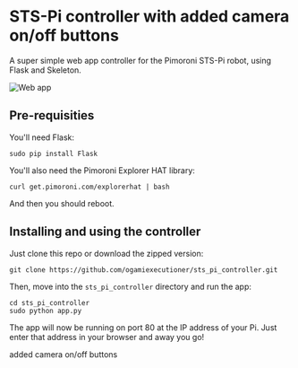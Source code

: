 # STS-Pi controller with added camera on/off buttons

A super simple web app controller for the Pimoroni STS-Pi robot, using Flask and Skeleton.

![Web app](web_app.jpg)

## Pre-requisities

You'll need Flask:

```
sudo pip install Flask
```

You'll also need the Pimoroni Explorer HAT library:

```
curl get.pimoroni.com/explorerhat | bash
```

And then you should reboot.

## Installing and using the controller

Just clone this repo or download the zipped version:

```
git clone https://github.com/ogamiexecutioner/sts_pi_controller.git
```

Then, move into the `sts_pi_controller` directory and run the app:

```
cd sts_pi_controller
sudo python app.py
```

The app will now be running on port 80 at the IP address of your Pi. Just
enter that address in your browser and away you go!

added camera on/off buttons
